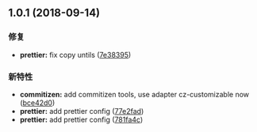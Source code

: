 ## 1.0.1 (2018-09-14)


### 修复

* **prettier:** fix copy untils ([7e38395](https://github.com/cyseria/happy-fe-tool/commit/7e38395))


### 新特性

* **commitizen:** add commitizen tools, use adapter cz-customizable now ([bce42d0](https://github.com/cyseria/happy-fe-tool/commit/bce42d0))
* **prettier:** add prettier config ([77e2fad](https://github.com/cyseria/happy-fe-tool/commit/77e2fad))
* **prettier:** add prettier config ([781fa4c](https://github.com/cyseria/happy-fe-tool/commit/781fa4c))


